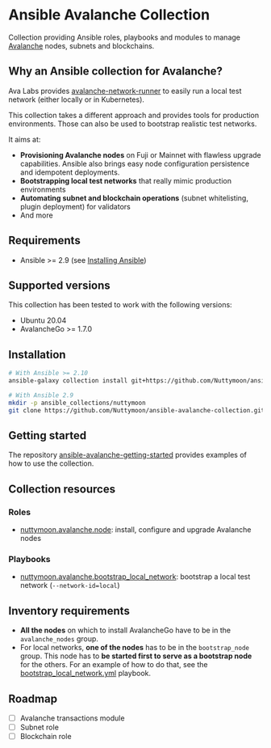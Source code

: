 # Ansible Avalanche Collection

Collection providing Ansible roles, playbooks and modules to manage [Avalanche](https://docs.avax.network/) nodes, subnets and blockchains.

## Why an Ansible collection for Avalanche?

Ava Labs provides [avalanche-network-runner](https://github.com/ava-labs/avalanche-network-runner) to easily run a local test network (either locally or in Kubernetes).

This collection takes a different approach and provides tools for production environments. Those can also be used to bootstrap realistic test networks.

It aims at:

- **Provisioning Avalanche nodes** on Fuji or Mainnet with flawless upgrade capabilities. Ansible also brings easy node configuration persistence and idempotent deployments.
- **Bootstrapping local test networks** that really mimic production environments
- **Automating subnet and blockchain operations** (subnet whitelisting, plugin deployment) for validators
- And more

## Requirements

- Ansible >= 2.9 (see [Installing Ansible](https://docs.ansible.com/ansible/latest/installation_guide/intro_installation.html))

## Supported versions

This collection has been tested to work with the following versions:

- Ubuntu 20.04
- AvalancheGo >= 1.7.0

## Installation

```sh
# With Ansible >= 2.10
ansible-galaxy collection install git+https://github.com/Nuttymoon/ansible-avalanche-collection.git

# With Ansible 2.9
mkdir -p ansible_collections/nuttymoon
git clone https://github.com/Nuttymoon/ansible-avalanche-collection.git ansible_collections/nuttymoon/avalanche
```

## Getting started

The repository [ansible-avalanche-getting-started](https://github.com/Nuttymoon/ansible-avalanche-getting-started) provides examples of how to use the collection.

## Collection resources

### Roles

- [nuttymoon.avalanche.node](./roles/node): install, configure and upgrade Avalanche nodes

### Playbooks

- [nuttymoon.avalanche.bootstrap_local_network](./playbooks/bootstrap_local_network.yml): bootstrap a local test network (`--network-id=local`)

## Inventory requirements

- **All the nodes** on which to install AvalancheGo have to be in the `avalanche_nodes` group.
- For local networks, **one of the nodes** has to be in the `bootstrap_node` group. This node has to **be started first to serve as a bootstrap node** for the others. For an example of how to do that, see the [bootstrap_local_network.yml](../../playbooks/bootstrap_local_network.yml) playbook.

## Roadmap

- [ ] Avalanche transactions module
- [ ] Subnet role
- [ ] Blockchain role
